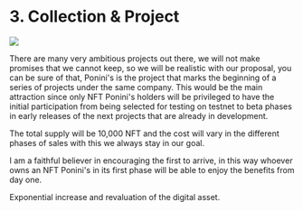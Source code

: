 # 3. Collection & Project

![](https://storage.googleapis.com/poninis/poninis\_banner.svg)

There are many very ambitious projects out there, we will not make promises that we cannot keep, so we will be realistic with our proposal, you can be sure of that, Ponini's is the project that marks the beginning of a series of projects under the same company. This would be the main attraction since only NFT Ponini's holders will be privileged to have the initial participation from being selected for testing on testnet to beta phases in early releases of the next projects that are already in development.

The total supply will be 10,000 NFT and the cost will vary in the different phases of sales with this we always stay in our goal.&#x20;

I am a faithful believer in encouraging the first to arrive, in this way whoever owns an NFT Ponini's in its first phase will be able to enjoy the benefits from day one.&#x20;

Exponential increase and revaluation of the digital asset.
